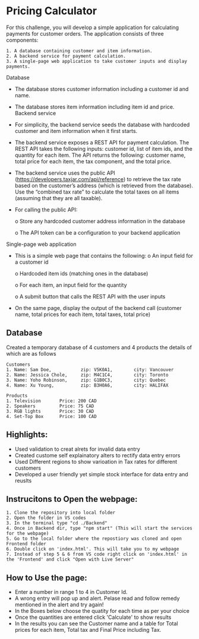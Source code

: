 
# Pricing Calculator

For this challenge, you will develop a simple application for calculating payments for customer orders. The application consists of three components:

    1. A database containing customer and item information.
    2. A backend service for payment calculation.
    3. A single-page web application to take customer inputs and display payments.
Database
- The database stores customer information including a customer id and name.
- The database stores item information including item id and price.
Backend service
- For simplicity, the backend service seeds the database with hardcoded customer and item information when it first starts.
- The backend service exposes a REST API for payment calculation. The REST API takes the following inputs: customer id, list of item ids, and the quantity for each item. The API returns the following: customer name, total price for each item, the tax component, and the total price.
- The backend service uses the public API (https://developers.taxjar.com/api/reference) to retrieve the tax rate based on the customer’s address (which is retrieved from the database). Use the “combined tax rate” to calculate the total taxes on all items (assuming that they are all taxable).
- For calling the public API:

    o Store any hardcoded customer address information in the database

    o The API token can be a configuration to your backend application

Single-page web application
- This is a simple web page that contains the following:
    o An input field for a customer id

    o Hardcoded item ids (matching ones in the database)

    o For each item, an input field for the quantity

    o A submit button that calls the REST API with the user inputs
- On the same page, display the output of the backend call (customer name, total prices for each item, total taxes, total price)

Database 
- 
 Created a temporary database of 4 customers and 4 products the details of which are as follows

    Customers 
    1. Name: Sam Doe,           zip: V5K0A1,        city: Vancouver
    2. Name: Jessica Chole,     zip: M4C1C4,        city: Toronto
    3. Name: Yoho Robinson,     zip: G1B0C3,        city: Quebec
    4. Name: Xu Young,          zip: B3H0A6,        city: HALIFAX 

    Products
    1. Television       Price: 200 CAD
    2. Speakers         Price: 75 CAD
    3. RGB lights       Price: 30 CAD
    4. Set-Top Box      Price: 100 CAD


Highlights:
- 
 - Used validation to creat alrets for invalid data entry
 - Created custome self explainatory alters to rectify data entry errors
 - Used Different regions to show varioation in Tax rates for different customers
 - Developed a user friendly yet simple stock interface for data entry and reuslts


Instrucitons to Open the webpage:
-
    1. Clone the repository into local folder 
    2. Open the folder in VS codes 
    3. In the terminal type "cd ./Backend"
    4. Once in Backend dir, type "npm start" (This will start the services for the webpage)
    5. Go to the local folder where the repostiory was cloned and open Frontend folder 
    6. Double click on 'index.html'. This will take you to my webpage 
    7. Instead of step 5 & 6 from VS code right click on 'index.html' in the 'Frontend' and click "Open with Live Server"


How to Use the page:
-
- Enter a number in range 1 to 4 in Customer Id. 
- A wrong entry will pop up and alert. Pelase read and follow remedy mentioned in the alert and try again!
- In the Boxes below choose the quatity for each time as per your choice 
- Once the quantities are entered click 'Calculate' to show results
- In the results you can see the Customer name and a table for Total prices for each item, Total tax and Final Price including Tax.
